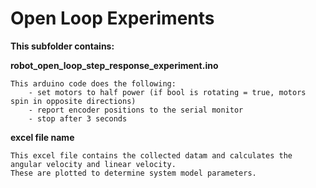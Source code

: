 # Open Loop Experiments

**This subfolder contains:**

**robot_open_loop_step_response_experiment.ino**

    This arduino code does the following: 
        - set motors to half power (if bool is rotating = true, motors spin in opposite directions)
        - report encoder positions to the serial monitor
        - stop after 3 seconds

**excel file name**
    
    This excel file contains the collected datam and calculates the angular velocity and linear velocity. 
    These are plotted to determine system model parameters.
